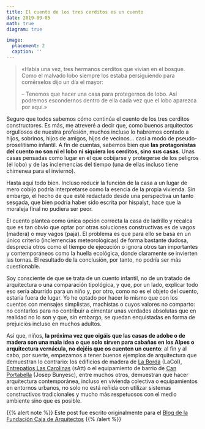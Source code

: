 ```yaml
---
title: El cuento de los tres cerditos es un cuento
date: 2019-09-05
math: true
diagram: true

image:
  placement: 2
  caption: ''
---
```



>«Había una vez, tres hermanos cerditos que vivían en el bosque. Como el malvado lobo siempre los estaba persiguiendo para comérselos dijo un día el mayor:
>
>– Tenemos que hacer una casa para protegernos de lobo. Así podremos escondernos dentro de ella cada vez que el lobo aparezca por aquí.»

Seguro que todos sabemos cómo continúa el cuento de los tres cerditos constructores. Es más, me atreveré a decir que, como buenos arquitectos orgullosos de nuestra profesión, muchos incluso lo habremos contado a hijos, sobrinos, hijos de amigos, hijos de vecinos… casi a modo de pseudo-proselitismo infantil. A fin de cuentas, sabemos bien que **las protagonistas del cuento no son ni el lobo ni siquiera los cerditos, sino sus casas**. Unas casas pensadas como lugar en el que cobijarse y protegerse de los peligros (el lobo) y de las inclemencias del tiempo (una de ellas incluso tiene chimenea para el invierno).

Hasta aquí todo bien. Incluso reducir la función de la casa a un lugar de mero cobijo podría interpretarse como la esencia de la propia vivienda. Sin embargo, el hecho de que esté redactado desde una perspectiva un tanto sesgada, que bien podría haber sido escrita por hispalyt, hace que la moraleja final no pudiera ser peor.

El cuento plantea como única opción correcta la casa de ladrillo y recalca que es tan obvio que optar por otras soluciones constructivas es de vagos (madera) o muy vagos (paja). El problema es que para ello se basa en un único criterio (inclemencias meteorológicas) de forma bastante dudosa, desprecia otros como el tiempo de ejecución o ignora otros tan importantes y contemporáneos como la huella ecológica, donde claramente se invierten las tornas. El resultado de la conclusión, por tanto, no podría ser más cuestionable.

Soy consciente de que se trata de un cuento infantil, no de un tratado de arquitectura o una comparación tipológica, y que, por un lado, explicar todo eso sería aburrido para un niño y, por otro, como no es el objeto del cuento, estaría fuera de lugar. Yo he optado por hacer lo mismo que con los cuentos con mensajes simplistas, machistas o cuyos valores no comparto: no contarlos para no contribuir a cimentar unas verdades absolutas que en realidad no lo son y que, sin embargo, se quedan enquistadas en forma de prejuicios incluso en muchos adultos.

Así que, niños, **la próxima vez que oigáis que las casas de adobe o de madera son una mala idea o que solo sirven para cabañas en los Alpes o arquitectura vernácula, no dejéis que os cuenten un cuento**: al fin y al cabo, por suerte, empezamos a tener buenos ejemplos de arquitectura que demuestran lo contrario: los edificios de madera de [La Borda](http://www.lacol.coop/projectes/laborda/) (LaCol), [Entrepatios Las Carolinas](http://satt.es/portfolio_page/cohousing-las-carolinas-entrepatiosg/) (sAtt) o el equipamiento de barrio de [Can Portabella](http://www.bunyesc.com/projectes/35canportabella.html) (Josep Bunyesc), entre muchos otros, demuestran que hacer arquitectura contemporánea, incluso en vivienda colectiva o equipamientos en entornos urbanos, no solo no está reñida con utilizar sistemas constructivos tradicionales y mucho más respetuosos con el medio ambiente sino que es posible.

{{% alert note %}}
Este post fue escrito originalmente para el [Blog de la Fundación Caja de Arquitectos](https://blogfundacion.arquia.es/2019/07/el-cuento-de-los-tres-cerditos-es-un-cuento/)
{{% /alert %}}
